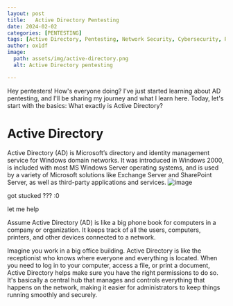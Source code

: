 ```yaml
---
layout: post
title:   Active Directory Pentesting 
date: 2024-02-02
categories: [PENTESTING]
tags: [Active Directory, Pentesting, Network Security, Cybersecurity, Red Teaming]
author: ox1df
image:
  path: assets/img/active-directory.png
  alt: Active Directory pentesting

---
```

Hey pentesters! How's everyone doing? I've just started learning about AD pentesting, and I'll be sharing my journey and what I learn here. Today, let's start with the basics: What exactly is Active Directory?
# Active Directory

Active Directory (AD) is Microsoft’s directory and identity management service for Windows domain networks. It was introduced in Windows 2000, is included with most MS Windows Server operating systems, and is used by a variety of Microsoft solutions like Exchange Server and SharePoint Server, as well as third-party applications and services.
![image](/assets/img/cofused.png)

got stucked ??? :0

let me help 

Assume Active Directory (AD) is like a big phone book for computers in a company or organization. It keeps track of all the users, computers, printers, and other devices connected to a network.

Imagine you work in a big office building. Active Directory is like the receptionist who knows where everyone and everything is located. When you need to log in to your computer, access a file, or print a document, Active Directory helps make sure you have the right permissions to do so. It's basically a central hub that manages and controls everything that happens on the network, making it easier for administrators to keep things running smoothly and securely.